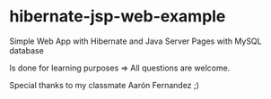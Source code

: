 # hibernate-jsp-web-example
Simple Web App with Hibernate and Java Server Pages with MySQL database

Is done for learning purposes => All questions are welcome.

Special thanks to my classmate Aarón Fernandez ;)
